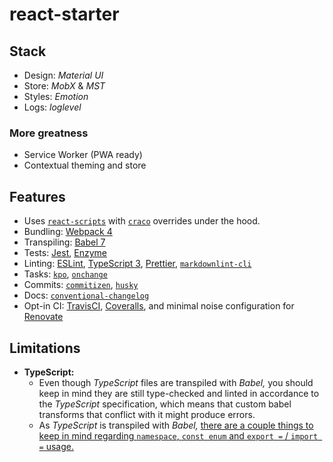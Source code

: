# react-starter

<!-- [![Build Status](https://img.shields.io/travis/rafamel/react-starter/master.svg)](https://travis-ci.org/rafamel/react-starter)
[![Coverage](https://img.shields.io/coveralls/rafamel/react-starter/master.svg)](https://coveralls.io/github/rafamel/react-starter)
[![Dependencies](https://img.shields.io/david/rafamel/react-starter.svg)](https://david-dm.org/rafamel/react-starter)
[![License](https://img.shields.io/github/license/rafamel/react-starter.svg)](https://github.com/rafamel/react-starter/blob/master/LICENSE)

> A bells & whistles riseup based library starter.

If you find it useful, consider [starring the project](https://github.com/rafamel/react-starter) 💪 and/or following [its author](https://github.com/rafamel) ❤️ -there's more on the way! -->

## Stack

* Design: *Material UI*
* Store: *MobX* & *MST*
* Styles: *Emotion*
* Logs: *loglevel*

### More greatness

* Service Worker (PWA ready)
* Contextual theming and store

## Features

* Uses [`react-scripts`](https://github.com/facebook/create-react-app/) with [`craco`](https://github.com/sharegate/craco) overrides under the hood.
* Bundling: [Webpack 4](https://webpack.js.org/)
* Transpiling: [Babel 7](https://babeljs.io/)
* Tests: [Jest](https://jestjs.io/), [Enzyme](https://airbnb.io/enzyme/)
* Linting: [ESLint](https://github.com/eslint/eslint), [TypeScript 3](https://en.wikipedia.org/wiki/TypeScript), [Prettier](https://github.com/prettier/prettier), [`markdownlint-cli`](https://github.com/igorshubovych/markdownlint-cli)
* Tasks: [`kpo`](https://github.com/rafamel/kpo), [`onchange`](https://github.com/Qard/onchange)
* Commits: [`commitizen`](https://github.com/commitizen/cz-cli), [`husky`](https://github.com/typicode/husky)
* Docs: [`conventional-changelog`](https://github.com/conventional-changelog)
* Opt-in CI: [TravisCI](https://travis-ci.org/), [Coveralls](https://coveralls.io/), and minimal noise configuration for [Renovate](https://renovatebot.com/)

## Limitations

* **TypeScript:**
  * Even though *TypeScript* files are transpiled with *Babel,* you should keep in mind they are still type-checked and linted in accordance to the *TypeScript* specification, which means that custom babel transforms that conflict with it might produce errors.
  * As *TypeScript* is transpiled with *Babel,* [there are a couple things to keep in mind regarding `namespace`, `const enum` and `export =` / `import =` usage.](https://babeljs.io/docs/en/babel-plugin-transform-typescript)
